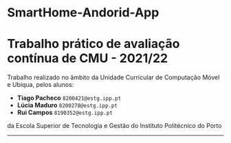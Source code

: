 # SmartHome-Andorid-App
# Trabalho prático de avaliação contínua de CMU - 2021/22

Trabalho realizado no âmbito da Unidade Curricular de Computação Móvel e Ubíqua,
pelos alunos:

- **Tiago Pacheco** `8200421@estg.ipp.pt`
- **Lúcia Maduro** `8200278@estg.ipp.pt`
- **Rui Campos** `8190352@estg.ipp.pt`


da Escola Superior de Tecnologia e Gestão do Instituto Politécnico do Porto


---
